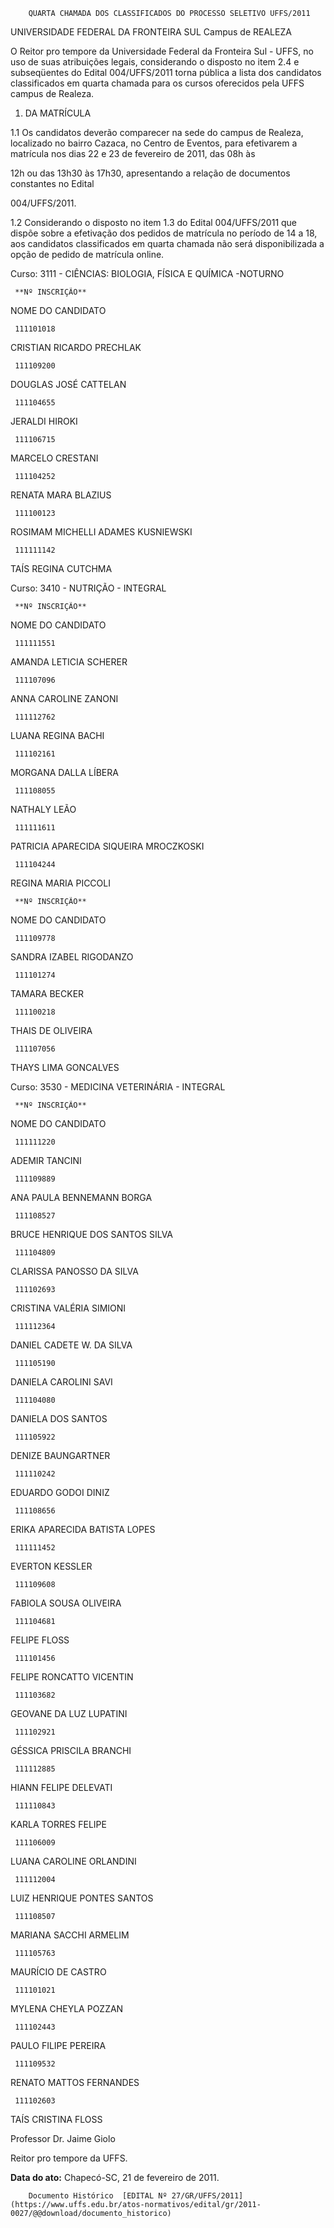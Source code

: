         QUARTA CHAMADA DOS CLASSIFICADOS DO PROCESSO SELETIVO UFFS/2011  

UNIVERSIDADE FEDERAL DA FRONTEIRA SUL Campus de REALEZA

 O Reitor pro tempore da Universidade Federal da Fronteira Sul - UFFS, no uso de suas atribuições legais, considerando o disposto no item 2.4 e subseqüentes do Edital 004/UFFS/2011 torna pública a lista dos candidatos classificados em quarta chamada para os cursos oferecidos pela UFFS campus de Realeza.

 1. DA MATRÍCULA

 1.1 Os candidatos deverão comparecer na sede do campus de Realeza, localizado no bairro Cazaca, no Centro de Eventos, para efetivarem a matrícula nos dias 22 e 23 de fevereiro de 2011, das 08h às

 12h ou das 13h30 às 17h30, apresentando a relação de documentos constantes no Edital

 004/UFFS/2011.

 1.2 Considerando o disposto no item 1.3 do Edital 004/UFFS/2011 que dispõe sobre a efetivação dos pedidos de matrícula no período de 14 a 18, aos candidatos classificados em quarta chamada não será disponibilizada a opção de pedido de matrícula online.

 Curso: 3111 - CIÊNCIAS: BIOLOGIA, FÍSICA E QUÍMICA -NOTURNO

     **Nº INSCRIÇÃO**

   NOME DO CANDIDATO

     111101018

   CRISTIAN RICARDO PRECHLAK

     111109200

   DOUGLAS JOSÉ CATTELAN

     111104655

   JERALDI HIROKI

     111106715

   MARCELO CRESTANI

     111104252

   RENATA MARA BLAZIUS

     111100123

   ROSIMAM MICHELLI ADAMES KUSNIEWSKI

     111111142

   TAÍS REGINA CUTCHMA

      

 Curso: 3410 - NUTRIÇÃO - INTEGRAL

     **Nº INSCRIÇÃO**

   NOME DO CANDIDATO

     111111551

   AMANDA LETICIA SCHERER

     111107096

   ANNA CAROLINE ZANONI

     111112762

   LUANA REGINA BACHI

     111102161

   MORGANA DALLA LÍBERA

     111108055

   NATHALY LEÃO

     111111611

   PATRICIA APARECIDA SIQUEIRA MROCZKOSKI

     111104244

   REGINA MARIA PICCOLI

     **Nº INSCRIÇÃO**

   NOME DO CANDIDATO

     111109778

   SANDRA IZABEL RIGODANZO

     111101274

   TAMARA BECKER

     111100218

   THAIS DE OLIVEIRA

     111107056

   THAYS LIMA GONCALVES

      

 Curso: 3530 - MEDICINA VETERINÁRIA - INTEGRAL

     **Nº INSCRIÇÃO**

   NOME DO CANDIDATO

     111111220

   ADEMIR TANCINI

     111109889

   ANA PAULA BENNEMANN BORGA

     111108527

   BRUCE HENRIQUE DOS SANTOS SILVA

     111104809

   CLARISSA PANOSSO DA SILVA

     111102693

   CRISTINA VALÉRIA SIMIONI

     111112364

   DANIEL CADETE W. DA SILVA

     111105190

   DANIELA CAROLINI SAVI

     111104080

   DANIELA DOS SANTOS

     111105922

   DENIZE BAUNGARTNER

     111110242

   EDUARDO GODOI DINIZ

     111108656

   ERIKA APARECIDA BATISTA LOPES

     111111452

   EVERTON KESSLER

     111109608

   FABIOLA SOUSA OLIVEIRA

     111104681

   FELIPE FLOSS

     111101456

   FELIPE RONCATTO VICENTIN

     111103682

   GEOVANE DA LUZ LUPATINI

     111102921

   GÉSSICA PRISCILA BRANCHI

     111112885

   HIANN FELIPE DELEVATI

     111110843

   KARLA TORRES FELIPE

     111106009

   LUANA CAROLINE ORLANDINI

     111112004

   LUIZ HENRIQUE PONTES SANTOS

     111108507

   MARIANA SACCHI ARMELIM

     111105763

   MAURÍCIO DE CASTRO

     111101021

   MYLENA CHEYLA POZZAN

     111102443

   PAULO FILIPE PEREIRA

     111109532

   RENATO MATTOS FERNANDES

     111102603

   TAÍS CRISTINA FLOSS

      

 Professor Dr. Jaime Giolo

 Reitor pro tempore da UFFS.

  

   **Data do ato:** Chapecó-SC, 21 de fevereiro de 2011.   
 

        Documento Histórico  [EDITAL Nº 27/GR/UFFS/2011](https://www.uffs.edu.br/atos-normativos/edital/gr/2011-0027/@@download/documento_historico)     
      